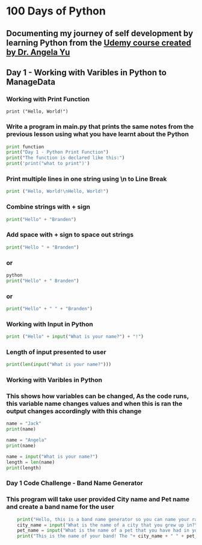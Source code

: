 # 100 Days of Python
## Documenting my journey of self development by learning Python from the [Udemy course created by Dr. Angela Yu](https://www.udemy.com/course/100-days-of-code/) 

## Day 1 - Working with Varibles in Python to ManageData
### Working with Print Function

    print ("Hello, World!")

### Write a program in main.py that prints the same notes from the previous lesson using what you have learnt about the Python 
``` python  
print function
print("Day 1 - Python Print Function")
print("The function is declared like this:")
print('print("what to print")')
```
### Print multiple lines in one string using \n to Line Break
``` python
print ("Hello, World!\nHello, World!")
```
### Combine strings with + sign
``` python
print("Hello" + "Branden")
```
### Add space with + sign to space out strings
``` python
print("Hello " + "Branden")
```
### or
``` python
python
print("Hello" + " Branden")
```
### or
``` python
print("Hello" + " " + "Branden")
```
### Working with Input in Python
``` python
print ("Hello" + input("What is your name?") + "!")
```
### Length of input presented to user
``` python
print(len(input("What is your name?")))
```
### Working with Varibles in Python 
### This shows how variables can be changed, As the code runs, this variable name changes values and when this is ran the output changes accordingly with this change
``` python
name = "Jack"
print(name)

name = "Angela"
print(name)

name = input("What is your name?")
length = len(name)
print(length)
```
### Day 1 Code Challenge - Band Name Generator
### This program will take user provided City name and Pet name and create a band name for the user
``` python
    print("Hello, this is a band name generator so you can name your rad new band!")
    city_name = input("What is the name of a city that you grew up in?\n ")
    pet_name = input("What is the name of a pet that you have had in your life?\n ")
    print("This is the name of your band! The "+ city_name + " " + pet_name + "'s")
```
